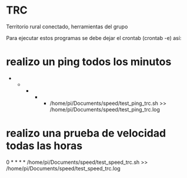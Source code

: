 # TRC
Territorio rural conectado, herramientas del grupo

Para ejecutar estos programas se debe dejar el crontab (crontab -e) así: 

# realizo un ping todos los minutos
* * * * * /home/pi/Documents/speed/test_ping_trc.sh >> /home/pi/Documents/speed/test_ping_trc.log

# realizo una prueba de velocidad todas las horas
0 * * * * /home/pi/Documents/speed/test_speed_trc.sh >> /home/pi/Documents/speed/test_speed_trc.log
